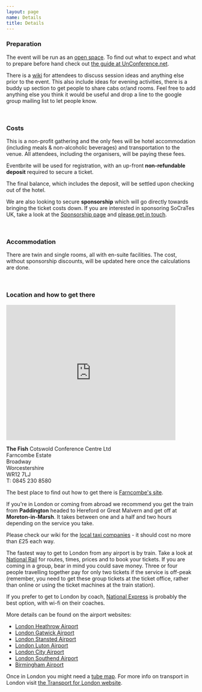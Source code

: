 ```yaml
---
layout: page
name: Details
title: Details
---
```


### Preparation

The event will be run as an [open space][Open-space technology]. To find out what to expect and what to prepare before hand check out [the guide at UnConference.net][How to prepare to attend an unconference].

There is a <a href="https://github.com/lscc/socrates-uk/wiki">wiki</a> for attendees to discuss session ideas and anything else prior to the event. This also include ideas for evening activities, there is a buddy up section to get people to share cabs or/and rooms. Feel free to add anything else you think it would be useful and drop a line to the google group mailing list to let people know.

[Open-space technology]: http://en.wikipedia.org/wiki/Open-space_technology
[How to prepare to attend an unconference]: http://www.unconference.net/unconferencing-how-to-prepare-to-attend-an-unconference/

<br>

### Costs

This is a non-profit gathering and the only fees will be hotel accommodation (including meals & non-alcoholic beverages) and transportation to the venue. All attendees, including the organisers, will be paying these fees.

Eventbrite will be used for registration, with an up-front **non-refundable deposit** required to secure a ticket.

The final balance, which includes the deposit, will be settled upon checking out of the hotel.

We are also looking to secure **sponsorship** which will go directly towards bringing the ticket costs down. If you are interested in sponsoring SoCraTes UK, take a look at the [Sponsorship page][Sponsorship] and [please get in touch][hello@codurance.com].

[Sponsorship]: sponsorship.html
[hello@codurance.com]: mailto:hello@codurance.com

<br>

### Accommodation

There are twin and single rooms, all with en-suite facilities. The cost, without sponsorship discounts, will be updated here once the calculations are done.

<br>

### Location and how to get there

<iframe class="pull-left thumbnail location-map" src="https://www.google.com/maps/embed?pb=!1m14!1m8!1m3!1d19633.267610263378!2d-1.8345520000000002!3d52.040427!3m2!1i1024!2i768!4f13.1!3m3!1m2!1s0x0%3A0x49fd332befcbcef9!2sFarncombe+Conference+Centre!5e0!3m2!1sen!2sus!4v1422369380828" width="450" height="360" frameborder="0" style="border:0"></iframe>

**The Fish**
Cotswold Conference Centre Ltd<br>
Farncombe Estate<br>
Broadway<br>
Worcestershire<br>
WR12 7LJ<br>
T: 0845 230 8580

The best place to find out how to get there is [Farncombe's site][Farncombe Estate].

[Farncombe Estate]: http://cotswoldconferencecentre.com/location/how-to-get-here/farncombe-estate/

If you're in London or coming from abroad we recommend you get the train from **Paddington** headed to Hereford or Great Malvern and get off at **Moreton-in-Marsh**. It takes between one and a half and two hours depending on the service you take.

Please check our wiki for the [local taxi companies][] - it should cost no more than £25 each way.

The fastest way to get to London from any airport is by train. Take a look at [National Rail][] for routes, times, prices and to book your tickets. If you are coming in a group, bear in mind you could save money. Three or four people travelling together pay for only two tickets if the service is off-peak (remember, you need to get these group tickets at the ticket office, rather than online or using the ticket machines at the train station).

If you prefer to get to London by coach, [National Express][National Express from airports] is probably the best option, with wi-fi on their coaches.

More details can be found on the airport websites:

- [London Heathrow Airport][]
- [London Gatwick Airport][]
- [London Stansted Airport][]
- [London Luton Airport][]
- [London City Airport][]
- [London Southend Airport][]
- [Birmingham Airport][]

Once in London you might need a [tube map][Tube Map]. For more info on transport in London visit [the Transport for London website][Transport for London].

[National Rail]: http://www.nationalrail.co.uk/
[National Express from airports]: http://www.nationalexpress.com/wherewego/airports/index.aspx
[Tube Map]: http://www.tfl.gov.uk/assets/downloads/standard-tube-map.pdf
[Transport for London]: http://www.tfl.gov.uk/

[London Heathrow Airport]: http://www.heathrowairport.com/transport-and-directions/getting-into-london
[London Gatwick Airport]: http://www.gatwickairport.com/transport/to-london/
[London Stansted Airport]: http://www.stanstedairport.com/transport-and-directions/stansted-to-central-london
[London Luton Airport]: http://www.london-luton.co.uk/en/airport/
[London City Airport]: http://www.londoncityairport.com/visitingtheairport/page/publictransport
[London Southend Airport]: http://www.southendairport.com/getting-here/
[Birmingham Airport]: http://www.birminghamairport.co.uk/transport-and-directions.aspx

[local taxi companies]: https://github.com/lscc/socrates-uk/wiki/Local-taxi-companies
[nearby hotels]: https://github.com/lscc/socrates-uk/wiki/Nearby-hotels
